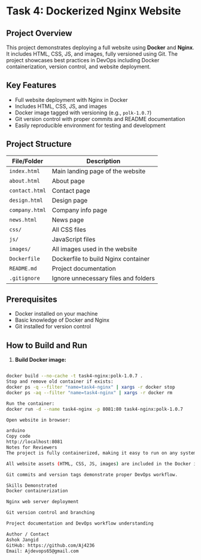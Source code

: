 # Task 4: Dockerized Nginx Website

## Project Overview
This project demonstrates deploying a full website using **Docker** and **Nginx**.  
It includes HTML, CSS, JS, and images, fully versioned using Git. The project showcases best practices in DevOps including Docker containerization, version control, and website deployment.

## Key Features
- Full website deployment with Nginx in Docker
- Includes HTML, CSS, JS, and images
- Docker image tagged with versioning (e.g., `polk-1.0.7`)
- Git version control with proper commits and README documentation
- Easily reproducible environment for testing and development

## Project Structure

| File/Folder | Description |
|-------------|-------------|
| `index.html` | Main landing page of the website |
| `about.html` | About page |
| `contact.html` | Contact page |
| `design.html` | Design page |
| `company.html` | Company info page |
| `news.html` | News page |
| `css/` | All CSS files |
| `js/` | JavaScript files |
| `images/` | All images used in the website |
| `Dockerfile` | Dockerfile to build Nginx container |
| `README.md` | Project documentation |
| `.gitignore` | Ignore unnecessary files and folders |

## Prerequisites
- Docker installed on your machine
- Basic knowledge of Docker and Nginx
- Git installed for version control

## How to Build and Run

1. **Build Docker image:**
```bash

docker build --no-cache -t task4-nginx:polk-1.0.7 .
Stop and remove old container if exists:
docker ps -q --filter "name=task4-nginx" | xargs -r docker stop
docker ps -aq --filter "name=task4-nginx" | xargs -r docker rm

Run the container:
docker run -d --name task4-nginx -p 8081:80 task4-nginx:polk-1.0.7

Open website in browser:

arduino
Copy code
http://localhost:8081
Notes for Reviewers
The project is fully containerized, making it easy to run on any system with Docker.

All website assets (HTML, CSS, JS, images) are included in the Docker image.

Git commits and version tags demonstrate proper DevOps workflow.

Skills Demonstrated
Docker containerization

Nginx web server deployment

Git version control and branching

Project documentation and DevOps workflow understanding

Author / Contact
Ashok Jangid
GitHub: https://github.com/Aj4236
Email: Ajdevops65@gmail.com
